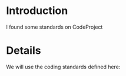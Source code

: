 # Introduction #

I found some standards on CodeProject


# Details #

We will use the coding standards defined here:

